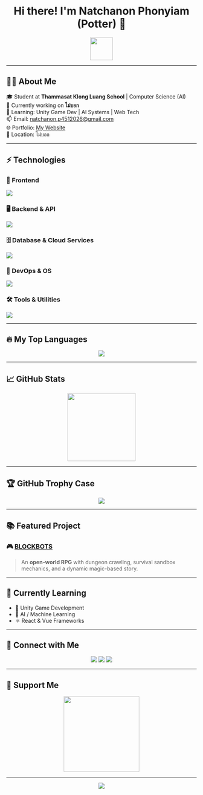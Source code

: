 <h1 align="center">Hi there! I'm <strong>Natchanon Phonyiam</strong> (Potter) 👋</h1>
<p align="center">
  <img src="https://media.giphy.com/media/hvRJCLFzcasrR4ia7z/giphy.gif" width="60">
</p>

---

## 🧑‍🎓 About Me  
🎓 Student at **Thammasat Klong Luang School** | Computer Science (AI)  
🚀 Currently working on **ไม่บอก**  
🧠 Learning: Unity Game Dev | AI Systems | Web Tech  
📫 Email: [natchanon.p4512026@gmail.com](mailto:natchanon.p4512026@gmail.com)  
🌐 Portfolio: [My Website]()  
📍 Location: ไม่บอก

---

## ⚡ Technologies

### 🎨 Frontend
<a href="https://github.com/Lumnext">
  <img src="https://skillicons.dev/icons?i=html,css,js,ts,react,next,svelte,tailwind&theme=light">
</a>

### 🖥️ Backend & API
<a href="https://github.com/Lumnext">
  <img src="https://skillicons.dev/icons?i=nodejs,java,python,fastapi">
</a>

### 🗄️ Database & Cloud Services
<a href="https://github.com/Lumnext">
  <img src="https://skillicons.dev/icons?i=postgresql,mongodb,supabase">
</a>

### 🔧 DevOps & OS
<a href="https://github.com/Lumnext">
<img src="https://skillicons.dev/icons?i=debian,ubuntu">
</a>

### 🛠️ Tools & Utilities
<a href="https://github.com/Lumnext">
  <img src="https://skillicons.dev/icons?i=figma,yarn,npm,postman,prisma">
</a>

---

## 🔥 My Top Languages
<p align="center">
  <a href="https://github.com/Lumnext">
    <img src="https://github-readme-stats.vercel.app/api/top-langs/?username=Lumnext&layout=compact&langs_count=4&theme=tokyonight&title_color=00ffff&text_color=ffffff&bg_color=000000&border_color=00ffff&cache_seconds=3600" />
  </a>
</p>

---
  
## 📈 GitHub Stats

<p align="center">
  <a href="https://github.com/Lumnext">
    <img src="https://github-readme-stats.vercel.app/api?username=Lumnext&show_icons=true&theme=radical&cache_seconds=1800" height="180"/><br>
  </a>
</p>

---

## 🏆 GitHub Trophy Case

<p align="center">
  <a href="https://github.com/Lumnext">
    <img src="https://github-profile-trophy.vercel.app/?username=Lumnext&theme=onedark&row=1&margin-w=10&no-bg=true"/>
  </a>
</p>

---

## 📚 Featured Project  
### 🎮 [BLOCKBOTS](https://potter123.itch.io/blockbots)
> An **open-world RPG** with dungeon crawling, survival sandbox mechanics, and a dynamic magic-based story.

---

## 🌱 Currently Learning  
- 🧠 Unity Game Development  
- 🤖 AI / Machine Learning  
- ⚛️ React & Vue Frameworks  

---

## 🔗 Connect with Me  
<p align="center">
  <a href="https://discord.com/users/potter4399"><img src="https://img.shields.io/badge/Discord-%237289DA?style=for-the-badge&logo=discord&logoColor=white"/></a>
  <a href="https://www.instagram.com/Lumnext/"><img src="https://img.shields.io/badge/Instagram-%23E4405F?style=for-the-badge&logo=instagram&logoColor=white"/></a>
  <a href="https://www.linkedin.com/in/natchanon-py-8abb30352/"><img src="https://img.shields.io/badge/LinkedIn-%230077B5?style=for-the-badge&logo=linkedin&logoColor=white"/></a>
</p>

---

## 🤝 Support Me  
<p align="center">
  <a href="https://www.buymeacoffee.com/Lumnext">
    <img src="https://cdn.buymeacoffee.com/buttons/v2/default-yellow.png" width="200"/>
  </a>
</p>

---

<p align="center">
  <img src="https://img.shields.io/github/followers/Lumnext?style=for-the-badge&logo=github"/>
</p>
